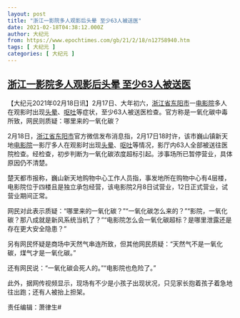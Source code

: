 ```yaml
---
layout: post
title: "浙江一影院多人观影后头晕 至少63人被送医"
date: 2021-02-18T04:38:12.000Z
author: 大纪元
from: https://www.epochtimes.com/gb/21/2/18/n12758940.htm
tags: [ 大纪元 ]
categories: [ 大纪元 ]
---
```

<!--1613623092000-->
[浙江一影院多人观影后头晕 至少63人被送医](https://www.epochtimes.com/gb/21/2/18/n12758940.htm)
------

<div>
<p>【大纪元2021年02月18日讯】2月17日、大年初六，<a href="https://www.epochtimes.com/gb/tag/%E6%B5%99%E6%B1%9F%E7%9C%81%E4%B8%9C%E9%98%B3%E5%B8%82.html">浙江省东阳市</a>一<a href="https://www.epochtimes.com/gb/tag/%E7%94%B5%E5%BD%B1%E9%99%A2.html">电影院</a>多人在观影时出现<a href="https://www.epochtimes.com/gb/tag/%E5%A4%B4%E6%99%95.html">头晕</a>、<a href="https://www.epochtimes.com/gb/tag/%E5%91%95%E5%90%90.html">呕吐</a>等症状，至少63人被送医检查。官方称是一氧化碳中毒所致，网民则质疑：哪里来的一氧化碳？</p><p>2月18日，<a href="https://www.epochtimes.com/gb/tag/%E6%B5%99%E6%B1%9F%E7%9C%81%E4%B8%9C%E9%98%B3%E5%B8%82.html">浙江省东阳市</a>官方微信发布消息指，2月17日18时许，该市巍山镇新天地<a href="https://www.epochtimes.com/gb/tag/%E7%94%B5%E5%BD%B1%E9%99%A2.html">电影院</a>一影厅多人在观影时出现<a href="https://www.epochtimes.com/gb/tag/%E5%A4%B4%E6%99%95.html">头晕</a>、<a href="https://www.epochtimes.com/gb/tag/%E5%91%95%E5%90%90.html">呕吐</a>等情况，影厅内63人全部被送往医院检查。经检查，初步判断为一氧化碳浓度超标引起。涉事场所已暂停营业，具体原因仍不清楚。</p><p>楚天都市报称，巍山新天地购物中心工作人员指，事发地所在购物中心有4层楼，电影院位于四楼且是独立承包经营，该电影院2月8日试营业，12日正式营业，试营业期间正常。</p><p>网民对此表示质疑：“哪里来的一氧化碳？”“一氧化碳怎么来的？”“影院，一氧化碳？那八成就是新风系统当机了？”“电影院怎么会一氧化碳超标？是哪里泄露还是存在更大安全隐患？”</p><p>另有网民怀疑是商场中天然气串连所致，但其他网民质疑：“天然气不是一氧化碳，煤气才是一氧化碳。”</p><p>还有网民说：“一氧化碳会死人的。”“电影院也危险了。”</p><p>此外，据网传视频显示，现场有不少是小孩子出现状况，只见家长抱着孩子着急地往出跑；还有人被抬上担架。</p><p>责任编辑：萧律生#</p>
</div>
